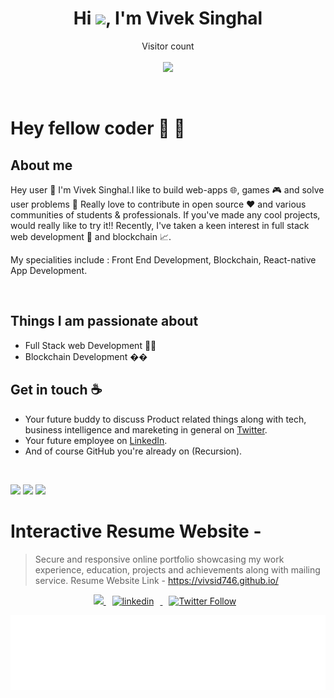 

<h1 align="center">Hi <img src="https://raw.githubusercontent.com/MartinHeinz/MartinHeinz/master/wave.gif" width="30px">, I'm Vivek Singhal</h1>

<p align="center"> 
  Visitor count<br> <br>
  <img src="https://profile-counter.glitch.me/vivsid746/count.svg" />
</p>

<br/>

# Hey fellow coder :wave: 👋

## About me



Hey user 👋 I'm Vivek Singhal.I like to build web-apps 🌐, games 🎮 and solve user problems 🧐 Really love to contribute in open source ❤️ and various communities of students & professionals. If you've made any cool projects, would really like to try it!! Recently, I've taken a keen interest in full stack web development 💭 and blockchain 📈.

My specialities include : Front End Development, Blockchain, React-native App Development.

<br>




## Things I am passionate about
  
- Full Stack web Development 👨‍💻
- Blockchain Development ��

## Get in touch :coffee:

- Your future buddy to discuss Product related things along with tech, business intelligence and mareketing in general on [Twitter](https://twitter.com/Viveksi2023).
- Your future employee on [LinkedIn](https://www.linkedin.com/in/vivek-singhal-9718851a3/).
- And of course GitHub you're already on (Recursion).

<br>

<p align="centre">
<a href = "https://www.linkedin.com/in/vivek-singhal-9718851a3/"><img src="https://img.icons8.com/fluent/48/000000/linkedin.png"/></a>
<a href = "https://www.instagram.com/_vivekagrawal_/"><img src="https://img.icons8.com/fluent/48/000000/instagram-new.png"/></a>
<a href = "mailto:viveksinghal746@gmail.com?Subject=Regarding Github Profile"><img src="https://img.icons8.com/color/48/000000/gmail.png"/></a>

</p>


# Interactive Resume Website - 

> Secure and responsive online portfolio showcasing my work experience, education, projects and achievements along with mailing service. 
 Resume Website Link -   https://vivsid746.github.io/


                                            

<p align = "center">
  

  
   <a href="https://github.com/vivsid746/">
    <img src="https://img.shields.io/github/followers/vivekdrys?label=Follow%20vivsid746&style=social"></img>
  </a>

<a href="https://www.linkedin.com/in/vivek-singhal-9718851a3/" rel="nofollow noreferrer">
                <img style="padding-right: 10px;padding-left: 10px;" src="https://img.shields.io/badge/LinkedIn-Vivek Singhal-blue?style=social&logo=LinkedIn" alt="linkedin">
              </img>
              </a>

  <a href="https://twitter.com/intent/follow?original_referer=https%3A%2F%2Fpublish.twitter.com%2F&ref_src=twsrc%5Etfw&region=follow_link&screen_name=viveksi2023&tw_p=followbutton">
                <img style="padding-right: 10px;padding-left: 10px;" alt="Twitter Follow" src="https://img.shields.io/twitter/follow/viveksi2023?style=social">
              </img>
              </a>
</p >


<div align="center">

<img height="120" alt="Thanks for visiting me" width="100%" src= "https://github.com/vivsid746/vivsid746/blob/main/Thanks.svg" />
<br />


</div>
